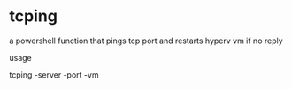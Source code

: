 # tcping
a powershell function that pings tcp port and restarts hyperv vm if no reply

usage

tcping -server <server ip or hostname> -port <port> -vm <VM name in HyperV>
